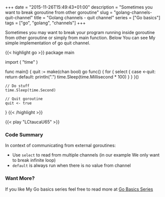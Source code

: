 +++
date = "2015-11-26T15:49:43+01:00"
description = "Sometimes you want to break goroutine from other goroutine"
slug = "golang-channels-quit-channel"
title = "Golang channels - quit channel"
series = ["Go basics"]
tags = ["go", "golang", "channels"]
+++

Sometimes you may want to break your program running inside goroutine from
other goroutine or simply from main function. Below You can see My simple
implementation of go quit channel.

{{< highlight go >}}
package main

import (
	"time"
)

func main() {
	quit := make(chan bool)
	go func() {
		for {
			select {
			case <-quit:
				return
			default:
				println(".")
				time.Sleep(time.Millisecond * 100)
			}
		}
	}()

	// Do stuff
	time.Sleep(time.Second)

	// Quit goroutine
	quit <- true
}
{{< /highlight >}}

{{< play "LCtaucaU65" >}}

### Code Summary

In context of communicating from external goroutines:

- Use `select` to read from multiple channels (in our example We only want
to break infinite loop)
- `default` is always run when there is no value from channel


### Want More?

If you like My Go basics series feel free to read more at [Go Basics Series](/series/go-basics/)
